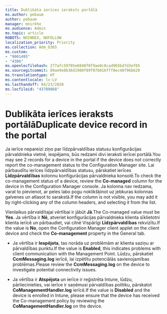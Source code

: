 ```yaml
---
title: Dublikāta ierīces ieraksts portālā
ms.author: pebaum
author: pebaum
manager: mnirkhe
ms.audience: Admin
ms.topic: article
ROBOTS: NOINDEX, NOFOLLOW
localization_priority: Priority
ms.collection: Adm_O365
ms.custom:
- "9001495"
- "4386"
ms.openlocfilehash: 277afc59705e6040f0f9ae0c8cad965bd7d3ef65
ms.sourcegitcommit: 89ae9e8b36d1980f89f07b016fff0ec48f96b620
ms.translationtype: HT
ms.contentlocale: lv-LV
ms.lasthandoff: 04/23/2020
ms.locfileid: "43789868"
---
```

# <a name="duplicate-device-record-in-the-portal"></a><span data-ttu-id="5726b-102">Dublikāta ierīces ieraksts portālā</span><span class="sxs-lookup"><span data-stu-id="5726b-102">Duplicate device record in the portal</span></span>

<span data-ttu-id="5726b-103">Ja ierīce nepareizi ziņo par līdzpārvaldības statusu konfigurācijas pārvaldnieka vietnē, iespējams, būs redzami divi ieraksti ierīcei portālā.</span><span class="sxs-lookup"><span data-stu-id="5726b-103">You may see 2 records for a device in the portal if the device does not correctly report the co-management status to the Configuration Manager site.</span></span> <span data-ttu-id="5726b-104">Lai pārbaudītu ierīces līdzpārvaldības statusu, pārskatiet ierīces **Līdzpārvaldības** kolonnu konfigurācijas pārvaldnieka konsolē.</span><span class="sxs-lookup"><span data-stu-id="5726b-104">To check the co-management status of a device, review the **Co-managed** column for the device in the Configuration Manager console.</span></span> <span data-ttu-id="5726b-105">Ja kolonna nav redzama, varat to pievienot, ar peles labo pogu noklikšķinot uz jebkuras kolonnas galvenes un atlasot to sarakstā.</span><span class="sxs-lookup"><span data-stu-id="5726b-105">If the column is not visible, you may add it by right-clicking any of the column headers, and selecting it from the list.</span></span>

<span data-ttu-id="5726b-106">Vienlaikus pārvaldītajai vērtībai ir jābūt **Jā**.</span><span class="sxs-lookup"><span data-stu-id="5726b-106">The Co-managed value must be **Yes**.</span></span> <span data-ttu-id="5726b-107">Ja vērtība ir **Nē**, atveriet konfigurācijas pārvaldnieka klienta sīklietotni klienta ierīcē un pārbaudiet, vai cilnē Vispārīgi **Līdzpārvaldības** rekvizītu.</span><span class="sxs-lookup"><span data-stu-id="5726b-107">If the value is **No**, open the Configuration Manager client applet on the client device and check the **Co-management** property in the General tab.</span></span>

- <span data-ttu-id="5726b-108">Ja vērtība ir **Iespējota**, tas norāda uz problēmām ar klienta saziņu ar pārvaldības punktu.</span><span class="sxs-lookup"><span data-stu-id="5726b-108">If the value is **Enabled**, this indicates problems with client communication with the Management Point.</span></span> <span data-ttu-id="5726b-109">Lūdzu, pārskatiet **CcmMessaging.log** ierīcē, lai izpētītu potenciālās savienojamības problēmas.</span><span class="sxs-lookup"><span data-stu-id="5726b-109">Please review the **CcmMessaging.log** on the device to investigate potential connectivity issues.</span></span>

- <span data-ttu-id="5726b-110">Ja vērtība ir **Atspējota** un ierīce ir reģistrēta Intune, lūdzu, pārliecinieties, vai ierīce ir saņēmusi pārvaldības politiku, pārskatot **CoManagementHandler.log** ierīcē.</span><span class="sxs-lookup"><span data-stu-id="5726b-110">If the value is **Disabled** and the device is enrolled in Intune, please ensure that the device has received the Co-management policy by reviewing the **CoManagementHandler.log** on the device.</span></span>
